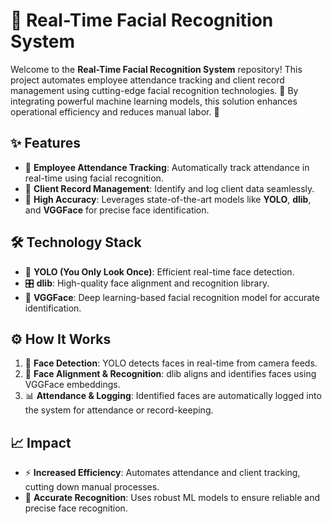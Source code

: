 # 🎯 Real-Time Facial Recognition System

Welcome to the **Real-Time Facial Recognition System** repository! This project automates employee attendance tracking and client record management using cutting-edge facial recognition technologies. 🚀 By integrating powerful machine learning models, this solution enhances operational efficiency and reduces manual labor. 💼

## ✨ Features
- 🔐 **Employee Attendance Tracking**: Automatically track attendance in real-time using facial recognition.
- 📁 **Client Record Management**: Identify and log client data seamlessly.
- 🎯 **High Accuracy**: Leverages state-of-the-art models like **YOLO**, **dlib**, and **VGGFace** for precise face identification.

## 🛠️ Technology Stack
- 🧠 **YOLO (You Only Look Once)**: Efficient real-time face detection.
- 🎛️ **dlib**: High-quality face alignment and recognition library.
- 🤖 **VGGFace**: Deep learning-based facial recognition model for accurate identification.

## ⚙️ How It Works
1. 👀 **Face Detection**: YOLO detects faces in real-time from camera feeds.
2. 🧩 **Face Alignment & Recognition**: dlib aligns and identifies faces using VGGFace embeddings.
3. 📊 **Attendance & Logging**: Identified faces are automatically logged into the system for attendance or record-keeping.

## 📈 Impact
- ⚡ **Increased Efficiency**: Automates attendance and client tracking, cutting down manual processes.
- 🎯 **Accurate Recognition**: Uses robust ML models to ensure reliable and precise face recognition.
